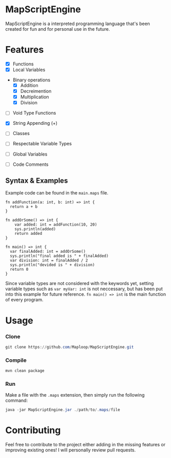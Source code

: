 # MapScriptEngine

MapScriptEngine is a interpreted programming language that's been created for fun and for personal use in the future.

# Features
- [x] Functions
- [x] Local Variables
- Binary operations
  - [x] Addition
  - [x] Decreimention
  - [x] Multiplication
  - [x] Division
- [ ] Void Type Functions
- [x] String Appending (+)
- [ ] Classes
- [ ] Respectable Variable Types
- [ ] Global Variables
- [ ] Code Comments


## Syntax & Examples
Example code can be found in the `main.maps` file.
```
fn addFunction(a: int, b: int) => int {
  return a + b
}

fn addOrSome() => int {
    var added: int = addFunction(10, 20)
    sys.println(added)
    return added
}

fn main() => int {
  var finalAdded: int = addOrSome()
  sys.println("final added is " + finalAdded)
  var division: int = finalAdded / 2
  sys.println("devided is " + division)
  return 0
}
```
Since variable types are not considered with the keywords yet, setting variable types such as `var myVar: int` is not neccessary, but has been put into this example for future reference.
`fn main() => int` is the main function of every program.

# Usage
### Clone
```powershell
git clone https://github.com/Maploop/MapScriptEngine.git
```
### Compile
```powershell
mvn clean package
```
### Run
Make a file with the `.maps` extension, then simply run the following command:
```powershell
java -jar MapScriptEngine.jar ./path/to/.maps/file
```

# Contributing
Feel free to contribute to the project either adding in the missing features or improving existing ones! I will personally review pull requests.
